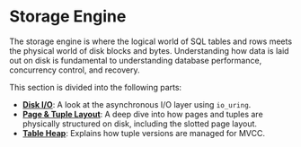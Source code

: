 # Storage Engine

The storage engine is where the logical world of SQL tables and rows meets the physical world of disk blocks and bytes. Understanding how data is laid out on disk is fundamental to understanding database performance, concurrency control, and recovery.

This section is divided into the following parts:

- **[Disk I/O](../storage/disk_io.md)**: A look at the asynchronous I/O layer using `io_uring`.
- **[Page & Tuple Layout](../storage/page_layouts.md)**: A deep dive into how pages and tuples are physically structured on disk, including the slotted page layout.
- **[Table Heap](../storage/table_heap.md)**: Explains how tuple versions are managed for MVCC.
